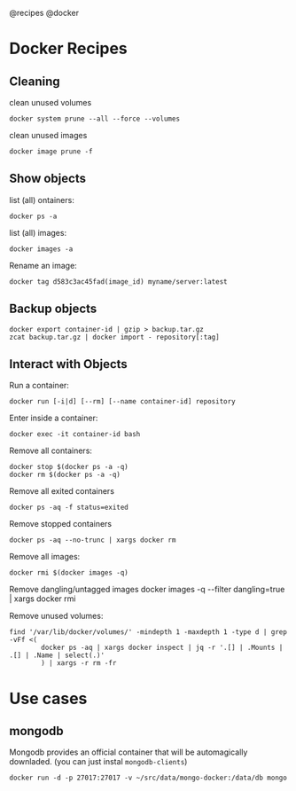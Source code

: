 @recipes
@docker

# Docker Recipes

## Cleaning

clean unused volumes

    docker system prune --all --force --volumes

clean unused images

    docker image prune -f

## Show objects
list (all) ontainers:

    docker ps -a

list (all) images:

    docker images -a

Rename an image:

    docker tag d583c3ac45fad(image_id) myname/server:latest

## Backup objects

    docker export container-id | gzip > backup.tar.gz
    zcat backup.tar.gz | docker import - repository[:tag]


## Interact with Objects

Run a container:

    docker run [-i|d] [--rm] [--name container-id] repository

Enter inside a container:

    docker exec -it container-id bash

Remove all containers:

    docker stop $(docker ps -a -q)
    docker rm $(docker ps -a -q)

Remove all exited containers

    docker ps -aq -f status=exited

Remove stopped containers

    docker ps -aq --no-trunc | xargs docker rm

Remove all images:

    docker rmi $(docker images -q)

Remove dangling/untagged images
    docker images -q --filter dangling=true | xargs docker rmi

Remove unused volumes:

    find '/var/lib/docker/volumes/' -mindepth 1 -maxdepth 1 -type d | grep -vFf <(
            docker ps -aq | xargs docker inspect | jq -r '.[] | .Mounts | .[] | .Name | select(.)'
            ) | xargs -r rm -fr

# Use cases

## mongodb

Mongodb provides an official container that will be automagically downladed. (you can just instal `mongodb-clients`)

    docker run -d -p 27017:27017 -v ~/src/data/mongo-docker:/data/db mongo
